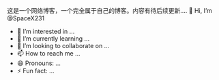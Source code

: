 这是一个网络博客，一个完全属于自己的博客。内容有待后续更新....
👋 Hi, I’m @SpaceX231
- 👀 I’m interested in ...
- 🌱 I’m currently learning ...
- 💞️ I’m looking to collaborate on ...
- 📫 How to reach me ...
- 😄 Pronouns: ...
- ⚡ Fun fact: ...

<!---
SpaceX231/SpaceX231 is a ✨ special ✨ repository because its `README.md` (this file) appears on your GitHub profile.
You can click the Preview link to take a look at your changes.
---
